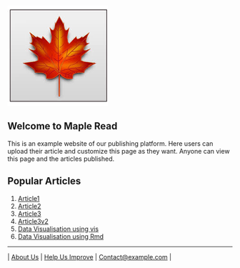 ![logo](/src/images/images.jfif)
## Welcome to Maple Read

This is an example website of our publishing platform. Here users can upload their article and customize this page as they want. Anyone can view this page and the articles published.

## Popular Articles

1. [Article1](src/articles/article1.md)
2. [Article2](src/articles/article2.md)
3. [Article3](src/articles/article3.html)
4. [Article3v2](src/articles/article3.md)
5. [Data Visualisation using vis](src/articles/dataVisualiseTest.md)
6. [Data Visualisation using Rmd](src/articles/dataVisualiseWithRmd.html)

___
| [About Us](index.md)        | [Help Us Improve](index.md)    | <Contact@example.com>       |
